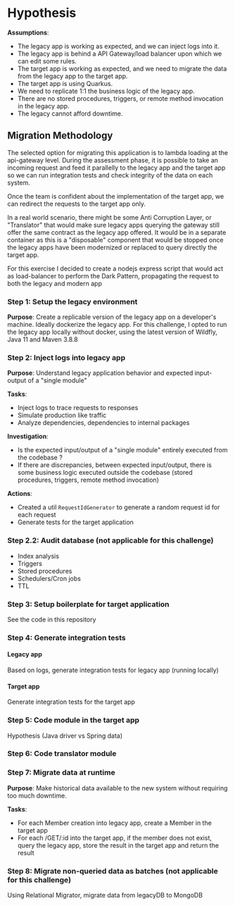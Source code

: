 # Hypothesis

**Assumptions**:

- The legacy app is working as expected, and we can inject logs into it.
- The legacy app is behind a API Gateway/load balancer upon which we can edit some rules.
- The target app is working as expected, and we need to migrate the data from the legacy app to the target app.
- The target app is using Quarkus.
- We need to replicate 1:1 the business logic of the legacy app.
- There are no stored procedures, triggers, or remote method invocation in the legacy app.
- The legacy cannot afford downtime.

## Migration Methodology

The selected option for migrating this application is to lambda loading at the api-gateway level.
During the assessment phase, it is possible to take an incoming request and feed it parallelly to the legacy app and the target app so we can run integration tests and check integrity of the data on each system.

Once the team is confident about the implementation of the target app, we can redirect the requests to the target app only.

In a real world scenario, there might be some Anti Corruption Layer, or "Translator" that would make sure legacy apps querying the gateway still offer the same contract as the legacy app offered.
It would be in a separate container as this is a "disposable" component that would be stopped once the legacy apps have been modernized or replaced to query directly the target app.

For this exercise I decided to create a nodejs express script that would act as load-balancer to perform the Dark Pattern, propagating the request to both the legacy and modern app

### Step 1: Setup the legacy environment

**Purpose**: Create a replicable version of the legacy app on a developer's machine.
Ideally dockerize the legacy app.
For this challenge, I opted to run the legacy app locally without docker, using the latest version of Wildfly, Java 11 and Maven 3.8.8

### Step 2: Inject logs into legacy app
**Purpose**: Understand legacy application behavior and expected input-output of a "single module"

**Tasks**:
- Inject logs to trace requests to responses
- Simulate production like traffic
- Analyze dependencies, dependencies to internal packages

**Investigation**:
- Is the expected input/output of a "single module" entirely executed from the codebase ?
- If there are discrepancies, between expected input/output, there is some business logic executed outside the codebase (stored procedures, triggers, remote method invocation)

**Actions**:
- Created a util `RequestIdGenerator` to generate a random request id for each request
- Generate tests for the target application

### Step 2.2: Audit database (not applicable for this challenge)
- Index analysis
- Triggers
- Stored procedures
- Schedulers/Cron jobs
- TTL

### Step 3: Setup boilerplate for target application

See the code in this repository

### Step 4: Generate integration tests

#### Legacy app

Based on logs, generate integration tests for legacy app (running locally)

#### Target app

Generate integration tests for the target app

### Step 5: Code module in the target app

Hypothesis (Java driver vs Spring data)

### Step 6: Code translator module

### Step 7: Migrate data at runtime

**Purpose**: Make historical data available to the new system without requiring too much downtime.

**Tasks**:

- For each Member creation into legacy app, create a Member in the target app
- For each /GET/:id into the target app, if the member does not exist, query the legacy app, store the result in the target app and return the result

### Step 8: Migrate non-queried data as batches (not applicable for this challenge)
Using Relational Migrator, migrate data from legacyDB to MongoDB